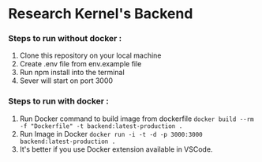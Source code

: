 # Research Kernel's Backend 

### Steps to run without docker :

1. Clone this repository on your local machine
2. Create .env file from env.example file
3. Run npm install into the terminal 
4. Sever will start on port 3000

### Steps to run with docker :

1. Run Docker command to build image from dockerfile `docker build --rm -f "Dockerfile" -t backend:latest-production .`
2. Run Image in Docker `docker run -i -t -d -p 3000:3000  backend:latest-production .`
3. It's better if you use Docker extension available in VSCode.




